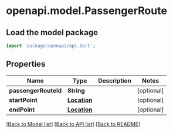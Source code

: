 # openapi.model.PassengerRoute

## Load the model package
```dart
import 'package:openapi/api.dart';
```

## Properties
Name | Type | Description | Notes
------------ | ------------- | ------------- | -------------
**passengerRouteId** | **String** |  | [optional] 
**startPoint** | [**Location**](Location.md) |  | [optional] 
**endPoint** | [**Location**](Location.md) |  | [optional] 

[[Back to Model list]](../README.md#documentation-for-models) [[Back to API list]](../README.md#documentation-for-api-endpoints) [[Back to README]](../README.md)


